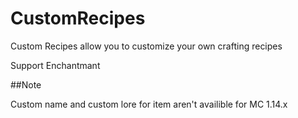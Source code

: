 # CustomRecipes

Custom Recipes allow you to customize your own crafting recipes

Support Enchantmant

##Note

Custom name and custom lore for item aren't availible for MC 1.14.x
